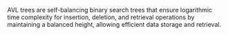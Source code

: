 AVL trees are self-balancing binary search trees that ensure logarithmic time complexity for insertion, deletion, and retrieval operations by maintaining a balanced height, allowing efficient data storage and retrieval.
